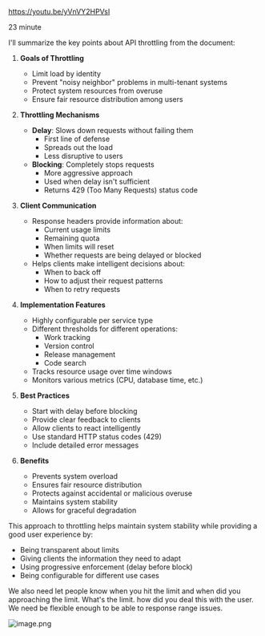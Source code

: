 
<https://youtu.be/yVnVY2HPVsI>

23 minute

I'll summarize the key points about API throttling from the document:

1. **Goals of Throttling**
   - Limit load by identity
   - Prevent "noisy neighbor" problems in multi-tenant systems
   - Protect system resources from overuse
   - Ensure fair resource distribution among users

2. **Throttling Mechanisms**
   - **Delay**: Slows down requests without failing them
     - First line of defense
     - Spreads out the load
     - Less disruptive to users
   - **Blocking**: Completely stops requests
     - More aggressive approach
     - Used when delay isn't sufficient
     - Returns 429 (Too Many Requests) status code

3. **Client Communication**
   - Response headers provide information about:
     - Current usage limits
     - Remaining quota
     - When limits will reset
     - Whether requests are being delayed or blocked
   - Helps clients make intelligent decisions about:
     - When to back off
     - How to adjust their request patterns
     - When to retry requests

4. **Implementation Features**
   - Highly configurable per service type
   - Different thresholds for different operations:
     - Work tracking
     - Version control
     - Release management
     - Code search
   - Tracks resource usage over time windows
   - Monitors various metrics (CPU, database time, etc.)

5. **Best Practices**
   - Start with delay before blocking
   - Provide clear feedback to clients
   - Allow clients to react intelligently
   - Use standard HTTP status codes (429)
   - Include detailed error messages

6. **Benefits**
   - Prevents system overload
   - Ensures fair resource distribution
   - Protects against accidental or malicious overuse
   - Maintains system stability
   - Allows for graceful degradation

This approach to throttling helps maintain system stability while providing a good user experience by:
- Being transparent about limits
- Giving clients the information they need to adapt
- Using progressive enforcement (delay before block)
- Being configurable for different use cases

We also need let people know when you hit the limit and when did you approaching the limit. What's the limit. how did you deal this with the user. We need be flexible enough to be able to response range issues.


![image.png](https://i.imgur.com/zeFmDQC.png)

